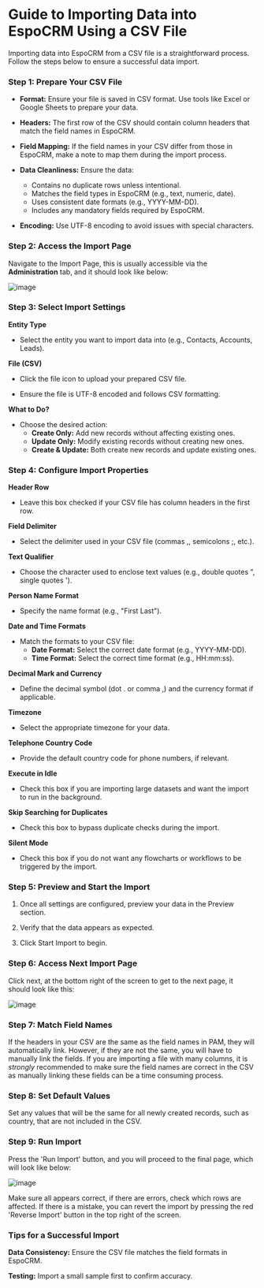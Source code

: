 # **Guide to Importing Data into EspoCRM Using a CSV File**

Importing data into EspoCRM from a CSV file is a straightforward process. Follow the steps below to ensure a successful data import.

### **Step 1: Prepare Your CSV File**

- **Format:** Ensure your file is saved in CSV format. Use tools like Excel or Google Sheets to prepare your data.
  
- **Headers:** The first row of the CSV should contain column headers that match the field names in EspoCRM.
  
- **Field Mapping:** If the field names in your CSV differ from those in EspoCRM, make a note to map them during the import process.
  
- **Data Cleanliness:** Ensure the data:
  - Contains no duplicate rows unless intentional.
  - Matches the field types in EspoCRM (e.g., text, numeric, date).
  - Uses consistent date formats (e.g., YYYY-MM-DD).
  - Includes any mandatory fields required by EspoCRM.
    
- **Encoding:** Use UTF-8 encoding to avoid issues with special characters. 

### **Step 2: Access the Import Page**

Navigate to the Import Page, this is usually accessible via the **Administration** tab, and it should look like below:

![image](https://github.com/user-attachments/assets/681c0c06-d565-4713-b03a-05e80c9c97eb)

### **Step 3: Select Import Settings**

**Entity Type**

  - Select the entity you want to import data into (e.g., Contacts, Accounts, Leads).

**File (CSV)**

 - Click the file icon to upload your prepared CSV file.

 - Ensure the file is UTF-8 encoded and follows CSV formatting.

**What to Do?**

- Choose the desired action:
  - **Create Only:** Add new records without affecting existing ones.
  - **Update Only:** Modify existing records without creating new ones.
  - **Create & Update:** Both create new records and update existing ones.
 
### **Step 4: Configure Import Properties**

**Header Row**

  - Leave this box checked if your CSV file has column headers in the first row.

**Field Delimiter**

  - Select the delimiter used in your CSV file (commas ,, semicolons ;, etc.).

**Text Qualifier**

  - Choose the character used to enclose text values (e.g., double quotes ", single quotes ').

**Person Name Format**

  - Specify the name format (e.g., "First Last").

**Date and Time Formats**

  - Match the formats to your CSV file:
    - **Date Format:** Select the correct date format (e.g., YYYY-MM-DD).
    - **Time Format:** Select the correct time format (e.g., HH:mm:ss).
   
  
**Decimal Mark and Currency**

  - Define the decimal symbol (dot . or comma ,) and the currency format if applicable.

**Timezone**

  - Select the appropriate timezone for your data.

**Telephone Country Code**

  - Provide the default country code for phone numbers, if relevant.

**Execute in Idle**

  - Check this box if you are importing large datasets and want the import to run in the background.

**Skip Searching for Duplicates**

  - Check this box to bypass duplicate checks during the import.

**Silent Mode**
  - Check this box if you do not want any flowcharts or workflows to be triggered by the import.


### **Step 5: Preview and Start the Import**

1. Once all settings are configured, preview your data in the Preview section.

2. Verify that the data appears as expected.
  
3. Click Start Import to begin.

### **Step 6: Access Next Import Page**

Click next, at the bottom right of the screen to get to the next page, it should look like this:

![image](https://github.com/user-attachments/assets/13dd0f2a-83c4-43b9-9269-a71523611c35)

### **Step 7: Match Field Names**

If the headers in your CSV are the same as the field names in PAM, they will automatically link. However, if they are not the same, you will have to manually link the fields. If you are importing a file with many columns, it is _strongly_ recommended to make sure the field names are correct in the CSV as manually linking these fields can be a time consuming process.

### **Step 8: Set Default Values**

Set any values that will be the same for all newly created records, such as country, that are not included in the CSV.

### **Step 9: Run Import**

Press the 'Run Import' button, and you will proceed to the final page, which will look like below: 

![image](https://github.com/user-attachments/assets/21ebbcb5-e6a3-401b-9dd4-291b2eff1e66)

Make sure all appears correct, if there are errors, check which rows are affected. If there is a mistake, you can revert the import by pressing the red 'Reverse Import' button in the top right of the screen.


### **Tips for a Successful Import**

**Data Consistency:** Ensure the CSV file matches the field formats in EspoCRM.

**Testing:** Import a small sample first to confirm accuracy.















